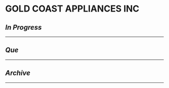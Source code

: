 # GOLD COAST APPLIANCES INC

## *In Progress*

--------------------

## *Que*

-----------------------------------
## *Archive*

-----------------------------------
